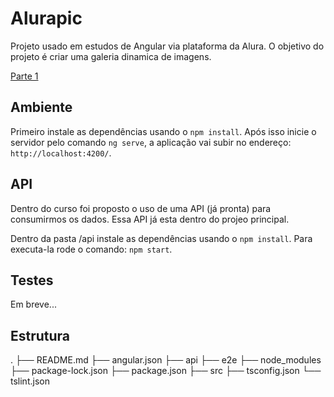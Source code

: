 # Alurapic

Projeto usado em estudos de Angular via plataforma da Alura. O objetivo do projeto é criar uma galeria dinamica de imagens.

[Parte 1](https://cursos.alura.com.br/course/angular-fundamentos)

## Ambiente

Primeiro instale as dependências usando o `npm install`.
Após isso inicie o servidor pelo comando `ng serve`, a aplicação vai subir no  endereço: `http://localhost:4200/`.

## API

Dentro do curso foi proposto o uso de uma API (já pronta) para consumirmos os dados. Essa API já esta dentro do projeo principal.

Dentro da pasta /api instale as dependências usando o `npm install`.
Para executa-la rode o comando: `npm start`.

## Testes

Em breve...

## Estrutura

.
├── README.md
├── angular.json
├── api
├── e2e
├── node_modules
├── package-lock.json
├── package.json
├── src
├── tsconfig.json
└── tslint.json
